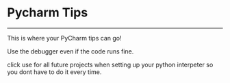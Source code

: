 # Pycharm Tips
---

This is where your PyCharm tips can go!

Use the debugger even if the code runs fine.

click use for all future projects when setting up your python interpeter so you dont have to do it every time.
